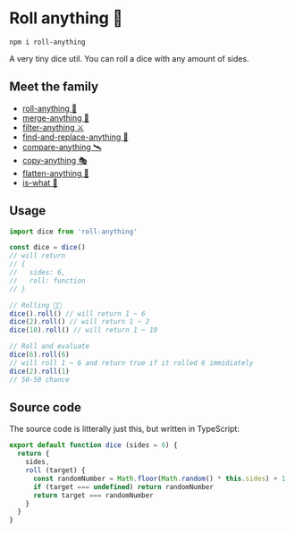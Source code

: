 # Roll anything 🎲

```
npm i roll-anything
```

A very tiny dice util. You can roll a dice with any amount of sides.

## Meet the family

- [roll-anything 🎲](https://github.com/mesqueeb/roll-anything)
- [merge-anything 🥡](https://github.com/mesqueeb/merge-anything)
- [filter-anything ⚔️](https://github.com/mesqueeb/filter-anything)
- [find-and-replace-anything 🎣](https://github.com/mesqueeb/find-and-replace-anything)
- [compare-anything 🛰](https://github.com/mesqueeb/compare-anything)
- [copy-anything 🎭](https://github.com/mesqueeb/copy-anything)
- [flatten-anything 🏏](https://github.com/mesqueeb/flatten-anything)
- [is-what 🙉](https://github.com/mesqueeb/is-what)

## Usage

```js
import dice from 'roll-anything'

const dice = dice()
// will return
// {
//   sides: 6,
//   roll: function
// }

// Rolling 🎲👋
dice().roll() // will return 1 ~ 6
dice(2).roll() // will return 1 ~ 2
dice(10).roll() // will return 1 ~ 10

// Roll and evaluate
dice(6).roll(6)
// will roll 1 ~ 6 and return true if it rolled 6 immidiately
dice(2).roll(1)
// 50-50 chance
```

## Source code

The source code is litterally just this, but written in TypeScript:

```js
export default function dice (sides = 6) {
  return {
    sides,
    roll (target) {
      const randomNumber = Math.floor(Math.random() * this.sides) + 1
      if (target === undefined) return randomNumber
      return target === randomNumber
    }
  }
}
```
